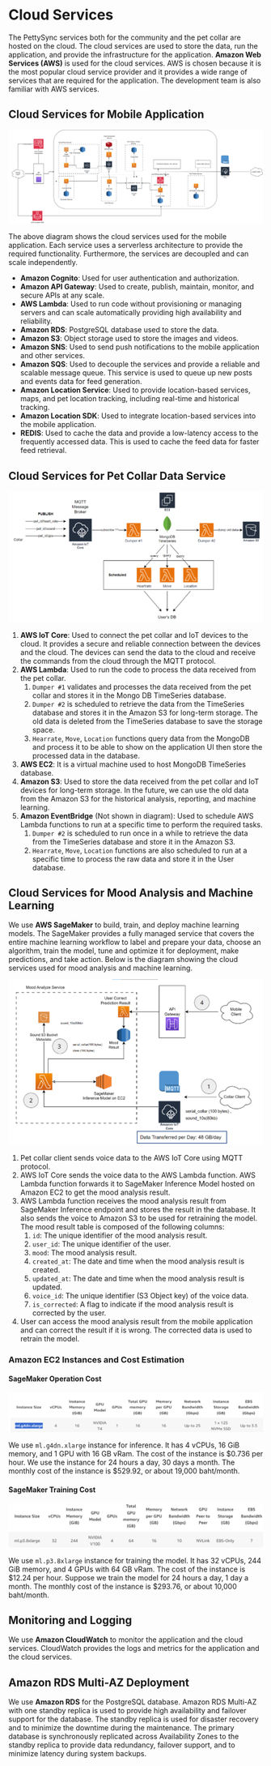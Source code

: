 # Cloud Services

The PettySync services both for the community and the pet collar are hosted on the cloud. The cloud services are used to store the data, run the application, and provide the infrastructure for the application. **Amazon Web Services (AWS)** is used for the cloud services. AWS is chosen because it is the most popular cloud service provider and it provides a wide range of services that are required for the application. The development team is also familiar with AWS services.

## Cloud Services for Mobile Application

![Diagram showing cloud services used in microservices responsible for the mobile application](./img/mobile-app-cloud.png)

The above diagram shows the cloud services used for the mobile application. Each service uses a serverless architecture to provide the required functionality. Furthermore, the services are decoupled and can scale independently.

- **Amazon Cognito**: Used for user authentication and authorization.
- **Amazon API Gateway**: Used to create, publish, maintain, monitor, and secure APIs at any scale.
- **AWS Lambda**: Used to run code without provisioning or managing servers and can scale automatically providing high availability and reliability.
- **Amazon RDS**: PostgreSQL database used to store the data.
- **Amazon S3**: Object storage used to store the images and videos.
- **Amazon SNS**: Used to send push notifications to the mobile application and other services.
- **Amazon SQS**: Used to decouple the services and provide a reliable and scalable message queue. This service is used to queue up new posts and events data for feed generation.
- **Amazon Location Service**: Used to provide location-based services, maps, and pet location tracking, including real-time and historical tracking.
- **Amazon Location SDK**: Used to integrate location-based services into the mobile application.
- **REDIS**: Used to cache the data and provide a low-latency access to the frequently accessed data. This is used to cache the feed data for faster feed retrieval.    

## Cloud Services for Pet Collar Data Service

![Diagram showing cloud services used in microservices responsible for the pet collar device](./img/collar-cloud.png)

1. **AWS IoT Core**: Used to connect the pet collar and IoT devices to the cloud. It provides a secure and reliable connection between the devices and the cloud. The devices can send the data to the cloud and receive the commands from the cloud through the MQTT protocol.
2. **AWS Lambda**: Used to run the code to process the data received from the pet collar. 
   1. `Dumper #1` validates and processes the data received from the pet collar and stores it in the Mongo DB TimeSeries database.
   2. `Dumper #2` is scheduled to retrieve the data from the TimeSeries database and stores it in the Amazon S3 for long-term storage. The old data is deleted from the TimeSeries database to save the storage space.
   3. `Hearrate`, `Move`, `Location` functions query data from the MongoDB and process it to be able to show on the application UI then store the processed data in the database.
3. **AWS EC2**: It is a virtual machine used to host MongoDB TimeSeries database.
4. **Amazon S3**: Used to store the data received from the pet collar and IoT devices for long-term storage. In the future, we can use the old data from the Amazon S3 for the historical analysis, reporting, and machine learning.
5. **Amazon EventBridge** (Not shown in diagram): Used to schedule AWS Lambda functions to run at a specific time to perform the required tasks.
   1. `Dumper #2` is scheduled to run once in a while to retrieve the data from the TimeSeries database and store it in the Amazon S3.
   2. `Hearrate`, `Move`, `Location` functions are also scheduled to run at a specific time to process the raw data and store it in the User database.

## Cloud Services for Mood Analysis and Machine Learning

We use **AWS SageMaker** to build, train, and deploy machine learning models. The SageMaker provides a fully managed service that covers the entire machine learning workflow to label and prepare your data, choose an algorithm, train the model, tune and optimize it for deployment, make predictions, and take action. Below is the diagram showing the cloud services used for mood analysis and machine learning.

![Diagram showing cloud services used in microservices responsible for Mood Analysis and Machine Learning](./img/ml-cloud.png)

1. Pet collar client sends voice data to the AWS IoT Core using MQTT protocol.
2. AWS IoT Core sends the voice data to the AWS Lambda function. AWS Lambda function forwards it to SageMaker Inference Model hosted on Amazon EC2 to get the mood analysis result.
3. AWS Lambda function receives the mood analysis result from SageMaker Inference endpoint and stores the result in the database. It also sends the voice to Amazon S3 to be used for retraining the model. The mood result table is composed of the following columns:
   1. `id`: The unique identifier of the mood analysis result.
   2. `user_id`: The unique identifier of the user.
   3. `mood`: The mood analysis result.
   4. `created_at`: The date and time when the mood analysis result is created.
   5. `updated_at`: The date and time when the mood analysis result is updated.
   6. `voice_id`: The unique identifier (S3 Object key) of the voice data.
   7. `is_corrected`: A flag to indicate if the mood analysis result is corrected by the user.
4. User can access the mood analysis result from the mobile application and can correct the result if it is wrong. The corrected data is used to retrain the model.

### Amazon EC2 Instances and Cost Estimation

#### SageMaker Operation Cost

![Amazon EC2 ml.g4dn.xlarge instance specs](./img/sagemaker-inference.png)

We use `ml.g4dn.xlarge` instance for inference. It has 4 vCPUs, 16 GiB memory, and 1 GPU with 16 GB vRam. The cost of the instance is $0.736 per hour. We use the instance for 24 hours a day, 30 days a month. The monthly cost of the instance is $529.92, or about 19,000 baht/month.

#### SageMaker Training Cost

![Amazon EC2 ml.p3.8xlarge instance specs](./img/sagemaker-train.png)

We use `ml.p3.8xlarge` instance for training the model. It has 32 vCPUs, 244 GiB memory, and 4 GPUs with 64 GB vRam. The cost of the instance is $12.24 per hour. Suppose we train the model for 24 hours a day, 1 day a month. The monthly cost of the instance is $293.76, or about 10,000 baht/month.

## Monitoring and Logging

We use **Amazon CloudWatch** to monitor the application and the cloud services. CloudWatch provides the logs and metrics for the application and the cloud services.

## Amazon RDS Multi-AZ Deployment

We use **Amazon RDS** for the PostgreSQL database. Amazon RDS Multi-AZ with one standby replica is used to provide high availability and failover support for the database. The standby replica is used for disaster recovery and to minimize the downtime during the maintenance. The primary database is synchronously replicated across Availability Zones to the standby replica to provide data redundancy, failover support, and to minimize latency during system backups.